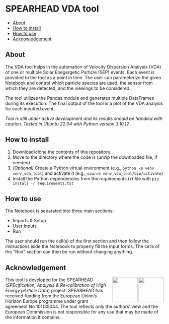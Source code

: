 # SPEARHEAD VDA tool

- [About](#about)
- [How to install](#how-to-install)
- [How to use](#how-to-use)
- [Acknowledgement](#acknowledgement)

## About

The VDA tool helps in the automation of Velocity Dispersion Analysis (VDA) of one or multiple Solar Enegergetic Particle (SEP) events. Each event is provided to the tool as a point in time. The user can parameterize the given Notebook and control which particle species are used, the sensor from which they are detected, and the viewings to be considered.

The tool utilizes the Pandas module and generates multiple DataFrames during its execution. The final output of the tool is a plot of the VDA analysis for each inputted event.

*Tool is still under active development and its results should be handled with caution. Tested in Ubuntu 22.04 with Python version 3.10.12*

## How to install

1. Download/clone the contents of this repository.
2. Move to the directory where the code is (unzip the downloaded file, if needed).
3. *(Optional)* Create a Python virtual environment (e.g., `python -m venv venv_vda_tool`) and activate it (e.g., `source venv_vda_tool/bin/activate`)
4. Install the Python dependencies from the *requirements.txt* file with `pip install -r requirements.txt`

## How to use

The Notebook is separated into three main sections:
- Imports & Setup
- User Inputs
- Run

The user should run the cell(s) of the first section and then follow the instructions iside the Notebook to properly fill the input forms. The cells of the "Run" section can then be run without changing anything.

## Acknowledgement

<img align="right" height="80px" src="https://github.com/user-attachments/assets/28c60e00-85b4-4cf3-a422-6f0524c42234"> 
<img align="right" height="80px" src="https://github.com/user-attachments/assets/854d45ef-8b25-4a7b-9521-bf8bc364246e"> 

This tool is developed for the SPEARHEAD (*SPEcification, Analysis & Re-calibration of High Energy pArticle Data*) project. SPEARHEAD has received funding from the European Union’s Horizon Europe programme under grant agreement No 101135044. The tool reflects only the authors’ view and the European Commission is not responsible for any use that may be made of the information it contains.
